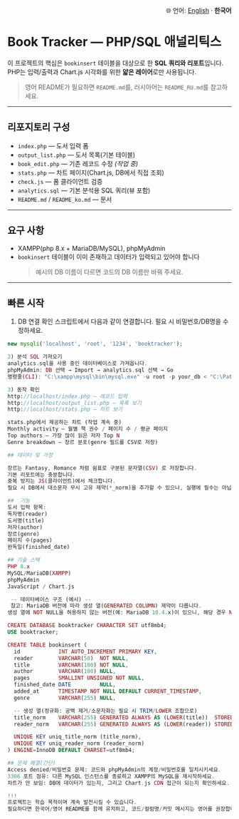 <p align="right">🌐 언어: <a href="README.md">English</a> · <b>한국어</b></p>

# Book Tracker — PHP/SQL 애널리틱스

이 프로젝트의 핵심은 `bookinsert` 테이블을 대상으로 한 **SQL 쿼리와 리포트**입니다.  
PHP는 입력/출력과 Chart.js 시각화를 위한 **얇은 레이어**로만 사용됩니다.

> 영어 README가 필요하면 `README.md`를, 러시아어는 `README_RU.md`를 참고하세요.

---

## 리포지토리 구성
- `index.php` — 도서 입력 폼
- `output_list.php` — 도서 목록(기본 테이블)
- `book_edit.php` — 기존 레코드 수정 *(작업 중)*
- `stats.php` — 차트 페이지(Chart.js, DB에서 직접 조회)
- `check.js` — 폼 클라이언트 검증
- `analytics.sql` — 기본 분석용 SQL 쿼리(뷰 포함)
- `README.md` / `README_ko.md` — 문서

---

## 요구 사항
- XAMPP(php 8.x + MariaDB/MySQL), phpMyAdmin
- `bookinsert` 테이블이 이미 존재하고 데이터가 입력되고 있어야 합니다  
  > 예시의 DB 이름이 다르면 코드의 DB 이름만 바꿔 주세요.

---

## 빠른 시작

1) DB 연결 확인
스크립트에서 다음과 같이 연결합니다. 필요 시 비밀번호/DB명을 수정하세요.
```php
new mysqli('localhost', 'root', '1234', 'booktracker');

2) 분석 SQL 가져오기
analytics.sql을 사용 중인 데이터베이스로 가져옵니다.
phpMyAdmin: DB 선택 → Import → analytics.sql 선택 → Go
명령줄(CLI): "C:\xampp\mysql\bin\mysql.exe" -u root -p your_db < "C:\Path\analytics.sql"

3) 동작 확인
http://localhost/index.php — 레코드 입력
http://localhost/output_list.php — 목록 보기
http://localhost/stats.php — 차트 보기

stats.php에서 제공하는 차트 (작업 계속 중)
Monthly activity — 월별 책 권수 / 페이지 수 / 평균 페이지
Top authors — 가장 많이 읽은 저자 Top N
Genre breakdown — 장르 분포(genre 필드를 CSV로 저장)

## 데이터 및 가정

장르는 Fantasy, Romance 처럼 쉼표로 구분된 문자열(CSV) 로 저장합니다.
기본 리포트에는 충분합니다.
중복 방지는 JS(클라이언트)에서 체크합니다.
필요 시 DB에서 대소문자 무시 고유 제약(*_norm)을 추가할 수 있으나, 실행에 필수는 아닙니다.

##  기능
도서 입력 항목:
독자명(reader)
도서명(title)
저자(author)
장르(genre)
페이지 수(pages)
완독일(finished_date)

## 기술 스택
PHP 8.x
MySQL/MariaDB(XAMPP)
phpMyAdmin
JavaScript / Chart.js

 -- 데이터베이스 구조 (예시) --
 참고: MariaDB 버전에 따라 생성 열(GENERATED COLUMN) 제약이 다릅니다.
생성 열에 NOT NULL을 허용하지 않는 버전(예: MariaDB 10.4.x)이 있으니, 해당 경우 NOT NULL을 빼고 사용하세요.

CREATE DATABASE booktracker CHARACTER SET utf8mb4;
USE booktracker;

CREATE TABLE bookinsert (
  id            INT AUTO_INCREMENT PRIMARY KEY,
  reader        VARCHAR(50)  NOT NULL,
  title         VARCHAR(100) NOT NULL,
  author        VARCHAR(100) NULL,
  pages         SMALLINT UNSIGNED NOT NULL,
  finished_date DATE         NULL,
  added_at      TIMESTAMP NOT NULL DEFAULT CURRENT_TIMESTAMP,
  genre         VARCHAR(255) NULL,

  -- 생성 열(정규화: 공백 제거/소문자화는 필요 시 TRIM/LOWER 조합으로)
  title_norm    VARCHAR(255) GENERATED ALWAYS AS (LOWER(title))  STORED,
  reader_norm   VARCHAR(255) GENERATED ALWAYS AS (LOWER(reader)) STORED,

  UNIQUE KEY uniq_title_norm (title_norm),
  UNIQUE KEY uniq_reader_norm (reader_norm)
) ENGINE=InnoDB DEFAULT CHARSET=utf8mb4;

## 문제 해결(간단)
Access denied/비밀번호 문제: 코드와 phpMyAdmin의 계정/비밀번호를 일치시키세요.
3306 포트 점유: 다른 MySQL 인스턴스를 종료하고 XAMPP의 MySQL을 재시작하세요.
차트가 안 보임: DB에 데이터가 있는지, 그리고 Chart.js CDN 접근이 되는지 확인하세요.

!!!
프로젝트는 학습 목적이며 계속 발전시킬 수 있습니다.
필요하다면 한국어/영어 README를 함께 유지하고, 코드/컬럼명/커밋 메시지는 영어를 권장합니다.
